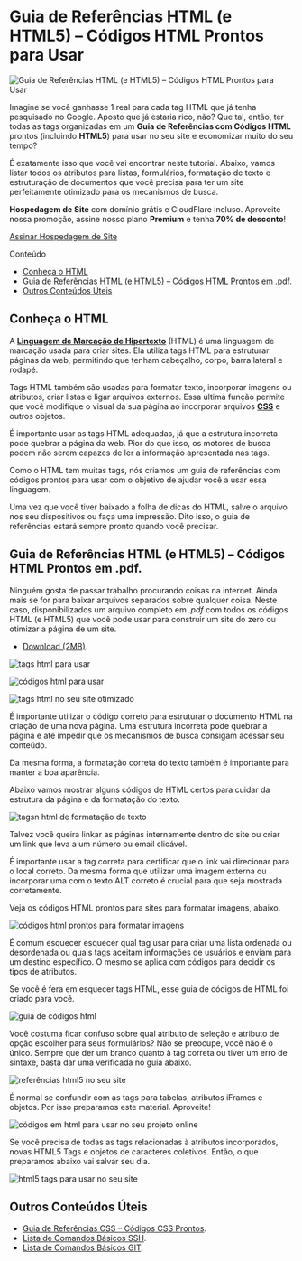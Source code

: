 # Guia de Referências HTML (e HTML5) – Códigos HTML Prontos para Usar

![Guia de Referências HTML (e HTML5) – Códigos HTML Prontos para Usar](https://www.hostinger.com.br/tutoriais/wp-content/uploads/sites/12/2018/12/c%C3%B3digos-html-prontos.jpg)

Imagine se você ganhasse 1 real para cada tag HTML que já tenha pesquisado no Google. Aposto que já estaria rico, não? Que tal, então, ter todas as tags organizadas em um **Guia de Referências com Códigos HTML** prontos (incluindo **HTML5**) para usar no seu site e economizar muito do seu tempo? 

É exatamente isso que você vai encontrar neste tutorial. Abaixo, vamos listar todos os atributos para listas, formulários, formatação de texto e estruturação de documentos que você precisa para ter um site perfeitamente otimizado para os mecanismos de busca.

**Hospedagem de Site** com domínio grátis e CloudFlare incluso. Aproveite nossa promoção, assine nosso plano **Premium** e tenha **70% de desconto**!

[Assinar Hospedagem de Site](https://www.hostinger.com.br/hospedagem-de-sites)



Conteúdo

- [Conheça o HTML](https://www.hostinger.com.br/tutoriais/codigos-html-prontos-guia-pdf#Conheca-o-HTML)
- [Guia de Referências HTML (e HTML5) – Códigos HTML Prontos em .pdf.](https://www.hostinger.com.br/tutoriais/codigos-html-prontos-guia-pdf#Guia-de-Referencias-HTML-e-HTML5-8211-Codigos-HTML-Prontos-em-pdf)
- [Outros Conteúdos Úteis](https://www.hostinger.com.br/tutoriais/codigos-html-prontos-guia-pdf#Outros-Conteudos-Uteis)

## **Conheça o HTML**

A [**Linguagem de Marcação de Hipertexto**](https://www.hostinger.com.br/tutoriais/o-que-e-html-conceitos-basicos) (HTML) é uma linguagem de marcação usada para criar sites. Ela utiliza tags HTML para estruturar páginas da web, permitindo que tenham cabeçalho, corpo, barra lateral e rodapé.

Tags HTML também são usadas para formatar texto, incorporar imagens ou atributos, criar listas e ligar arquivos externos. Essa última função permite que você modifique o visual da sua página ao incorporar arquivos [**CSS**](https://www.hostinger.com.br/tutoriais/codigos-css-prontos-guia-pdf) e outros objetos.

É importante usar as tags HTML adequadas, já que a estrutura incorreta pode quebrar a página da web. Pior do que isso, os motores de busca podem não serem capazes de ler a informação apresentada nas tags.

Como o HTML tem muitas tags, nós criamos um guia de referências com códigos prontos para usar com o objetivo de ajudar você a usar essa linguagem.

Uma vez que você tiver baixado a folha de dicas do HTML, salve o arquivo nos seu dispositivos ou faça uma impressão. Dito isso, o guia de referências estará sempre pronto quando você precisar.

## **Guia de Referências HTML (e HTML5) – Códigos HTML Prontos em .pdf.**

Ninguém gosta de passar trabalho procurando coisas na internet. Ainda mais se for para baixar arquivos separados sobre qualquer coisa. Neste caso, disponibilizados um arquivo completo em *.pdf* com todos os códigos HTML (e HTML5) que você pode usar para construir um site do zero ou otimizar a página de um site.

- [Download (2MB)](https://app.monstercampaigns.com/c/otzuwpsdexcmgaopcmuv/).

![tags html para usar](https://www.hostinger.com.br/tutoriais/wp-content/uploads/sites/12/2018/12/tags-html1.png)

![códigos html para usar](https://www.hostinger.com.br/tutoriais/wp-content/uploads/sites/12/2018/12/tags-html2.png)

![tags html no seu site otimizado](https://www.hostinger.com.br/tutoriais/wp-content/uploads/sites/12/2018/12/tags-html3.png)

É importante utilizar o código correto para estruturar o documento HTML na criação de uma nova página. Uma estrutura incorreta pode quebrar a página e até impedir que os mecanismos de busca consigam acessar seu conteúdo.

Da mesma forma, a formatação correta do texto também é importante para manter a boa aparência.

Abaixo vamos mostrar alguns códigos de HTML certos para cuidar da estrutura da página e da formatação do texto.

![tagsn html de formatação de texto](https://www.hostinger.com.br/tutoriais/wp-content/uploads/sites/12/2018/12/tags-html4.png)

Talvez você queira linkar as páginas internamente dentro do site ou criar um link que leva a um número ou email clicável. 

É importante usar a tag correta para certificar que o link vai direcionar para o local correto. Da mesma forma que utilizar uma imagem externa ou incorporar uma com o texto ALT correto é crucial para que seja mostrada corretamente.

Veja os códigos HTML prontos para sites para formatar imagens, abaixo.

![códigos html prontos para formatar imagens](https://www.hostinger.com.br/tutoriais/wp-content/uploads/sites/12/2018/12/tags-html5.png)

É comum esquecer esquecer qual tag usar para criar uma lista ordenada ou desordenada ou quais tags aceitam informações de usuários e enviam para um destino específico. O mesmo se aplica com códigos para decidir os tipos de atributos.

Se você é fera em esquecer tags HTML, esse guia de códigos de HTML foi criado para você.

![guia de códigos html ](https://www.hostinger.com.br/tutoriais/wp-content/uploads/sites/12/2018/12/tags-html6.png)

Você costuma ficar confuso sobre qual atributo de seleção e atributo de opção escolher para seus formulários? Não se preocupe, você não é o único. Sempre que der um branco quanto à tag correta ou tiver um erro de sintaxe, basta dar uma verificada no guia abaixo.

![referências html5 no seu site](https://www.hostinger.com.br/tutoriais/wp-content/uploads/sites/12/2018/12/tags-html7.png)

É normal se confundir com as tags para tabelas, atributos iFrames e objetos. Por isso preparamos este material. Aproveite! 

![códigos em html para usar no seu projeto online](https://www.hostinger.com.br/tutoriais/wp-content/uploads/sites/12/2018/12/tags-html8.png)

Se você precisa de todas as tags relacionadas à atributos incorporados, novas HTML5 Tags e objetos de caracteres coletivos. Então, o que preparamos abaixo vai salvar seu dia.

![html5 tags para usar no seu site](https://www.hostinger.com.br/tutoriais/wp-content/uploads/sites/12/2018/12/tags-html9.png)

## **Outros Conteúdos Úteis**

- [Guia de Referências CSS – Códigos CSS Prontos](https://www.hostinger.com.br/tutoriais/codigos-css-prontos-guia-pdf).
- [Lista de Comandos Básicos SSH](https://www.hostinger.com.br/tutoriais/lista-de-comandos-basicos-ssh/).
- [Lista de Comandos Básicos GIT](https://www.hostinger.com.br/tutoriais/comandos-basicos-de-git/).